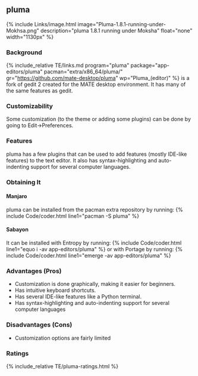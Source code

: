 ## pluma
{% include Links/image.html image="Pluma-1.8.1-running-under-Mokhsa.png" description="pluma 1.8.1 running under Moksha" float="none" width="1130px" %}

### Background
{% include_relative TE/links.md program="pluma" package="app-editors/pluma" pacman="extra/x86_64/pluma/" gr="https://github.com/mate-desktop/pluma" wp="Pluma_(editor)" %} is a fork of gedit 2 created for the MATE desktop environment. It has many of the same features as gedit.

### Customizability
Some customization (to the theme or adding some plugins) can be done by going to Edit→Preferences.

### Features
pluma has a few plugins that can be used to add features (mostly IDE-like features) to the text editor. It also has syntax-highlighting and auto-indenting support for several computer languages.

### Obtaining It
#### Manjaro
pluma can be installed from the pacman extra repository by running:
{% include Code/coder.html line1="pacman -S pluma" %}

#### Sabayon
It can be installed with Entropy by running:
{% include Code/coder.html line1="equo i -av app-editors/pluma" %}
or with Portage by running:
{% include Code/coder.html line1="emerge -av app-editors/pluma" %}

### Advantages (Pros)
* Customization is done graphically, making it easier for beginners.
* Has intuitive keyboard shortcuts.
* Has several IDE-like features like a Python terminal.
* Has syntax-highlighting and auto-indenting support for several computer languages

### Disadvantages (Cons)
* Customization options are fairly limited

### Ratings
{% include_relative TE/pluma-ratings.html %}
